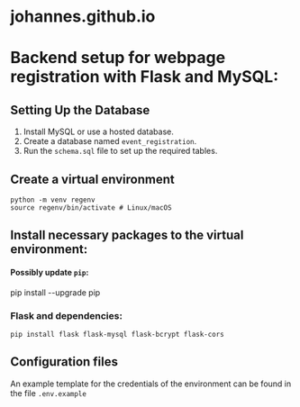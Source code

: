 # johannes.github.io

# Backend setup for webpage registration with Flask and MySQL: 

## Setting Up the Database
1. Install MySQL or use a hosted database.
2. Create a database named `event_registration`.
3. Run the `schema.sql` file to set up the required tables.


## Create a virtual environment 
```
python -m venv regenv
source regenv/bin/activate # Linux/macOS
```

## Install necessary packages to the virtual environment: 

#### Possibly update `pip`: 
pip install --upgrade pip 

### Flask and dependencies: 
`pip install flask flask-mysql flask-bcrypt flask-cors`


## Configuration files
An example template for the credentials of the environment can be found in the file `.env.example`  


